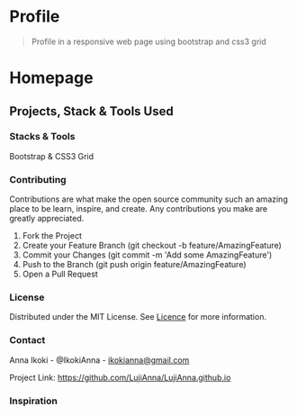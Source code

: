 # Profile

> Profile in a responsive web page using bootstrap and css3 grid

# Homepage 

## Projects, Stack & Tools Used




### Stacks & Tools 

Bootstrap & CSS3 Grid

### Contributing

Contributions are what make the open source community such an amazing place to be learn, inspire, and create. Any contributions you make are greatly appreciated.

1. Fork the Project
2. Create your Feature Branch (git checkout -b feature/AmazingFeature)
3. Commit your Changes (git commit -m 'Add some AmazingFeature')
4. Push to the Branch (git push origin feature/AmazingFeature)
5. Open a Pull Request

### License

Distributed under the MIT License. See [Licence](LICENCE.txt) for more information.

### Contact

Anna Ikoki - @IkokiAnna - ikokianna@gmail.com

Project Link: https://github.com/LujiAnna/LujiAnna.github.io

### Inspiration

